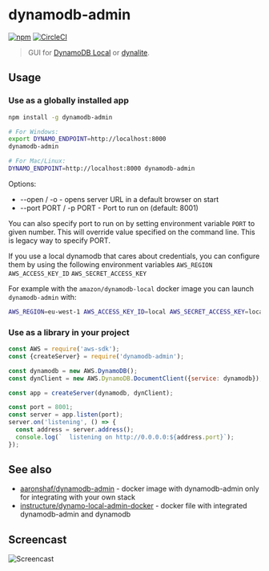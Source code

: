 # dynamodb-admin

[![npm](https://img.shields.io/npm/v/dynamodb-admin.svg)](https://www.npmjs.com/package/dynamodb-admin)
[![CircleCI](https://circleci.com/gh/aaronshaf/dynamodb-admin/tree/master.svg?style=svg)](https://circleci.com/gh/aaronshaf/dynamodb-admin/tree/master)
> GUI for [DynamoDB Local](https://aws.amazon.com/blogs/aws/dynamodb-local-for-desktop-development/) or [dynalite](https://github.com/mhart/dynalite).

## Usage

### Use as a globally installed app

```bash
npm install -g dynamodb-admin

# For Windows:
export DYNAMO_ENDPOINT=http://localhost:8000
dynamodb-admin

# For Mac/Linux:
DYNAMO_ENDPOINT=http://localhost:8000 dynamodb-admin
```

Options:
 - --open / -o - opens server URL in a default browser on start
 - --port PORT / -p PORT -  Port to run on (default: 8001)

You can also specify port to run on by setting environment variable `PORT` to given number. This will override value specified on the command line. This is legacy way to specify PORT.

If you use a local dynamodb that cares about credentials, you can configure them by using the following environment variables `AWS_REGION` `AWS_ACCESS_KEY_ID` `AWS_SECRET_ACCESS_KEY`

For example with the `amazon/dynamodb-local` docker image you can launch `dynamodb-admin` with:

```bash
AWS_REGION=eu-west-1 AWS_ACCESS_KEY_ID=local AWS_SECRET_ACCESS_KEY=local dynamodb-admin
```

### Use as a library in your project

```js
const AWS = require('aws-sdk');
const {createServer} = require('dynamodb-admin');

const dynamodb = new AWS.DynamoDB();
const dynClient = new AWS.DynamoDB.DocumentClient({service: dynamodb});

const app = createServer(dynamodb, dynClient);

const port = 8001;
const server = app.listen(port);
server.on('listening', () => {
  const address = server.address();
  console.log(`  listening on http://0.0.0.0:${address.port}`);
});
```

## See also

* [aaronshaf/dynamodb-admin](https://hub.docker.com/r/aaronshaf/dynamodb-admin/) - docker image with dynamodb-admin only for integrating with your own stack
* [instructure/dynamo-local-admin-docker](https://github.com/instructure/dynamo-local-admin-docker) - docker file with integrated dynamodb-admin and dynamodb

## Screencast

![Screencast](https://d3vv6lp55qjaqc.cloudfront.net/items/2S1m213N1o2L231e011o/Screen%20Recording%202016-10-17%20at%2001.11%20PM.gif?X-CloudApp-Visitor-Id=ab2071d5f76f8504ab6d3070d8a2c5c3&v=e6056da9)
